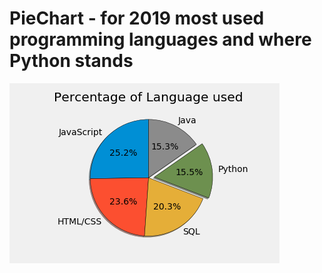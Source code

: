 # PieChart - for 2019 most used programming languages and where Python stands

![](Percentage_of_the_languages_used.png)
